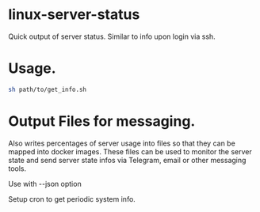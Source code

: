 # linux-server-status
Quick output of server status. Similar to info upon login via ssh.

# Usage.
```bash
sh path/to/get_info.sh
```

# Output Files for messaging.
Also writes percentages of server usage into files so that they can be mapped into docker images. These files can be used to monitor the server state and send server state infos via Telegram, email or other messaging tools.

Use with --json option

Setup cron to get periodic system info.